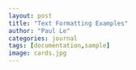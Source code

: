 ```yaml
---
layout: post
title: "Text Formatting Examples"
author: "Paul Le"
categories: journal
tags: [documentation,sample]
image: cards.jpg
---
```



